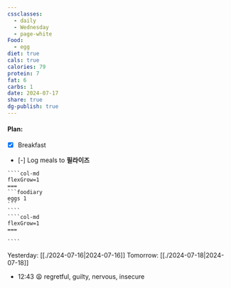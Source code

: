 ```yaml
---
cssclasses:
  - daily
  - Wednesday
  - page-white
Food:
  - egg
diet: true
cals: true
calories: 79
protein: 7
fat: 6
carbs: 1
date: 2024-07-17
share: true
dg-publish: true
---
```

#### Plan:
- [x] Breakfast
- [-] Log meals to **필라이즈**
`````col
````col-md
flexGrow=1
===
```foodiary 
eggs 1
```
````
````col-md
flexGrow=1
===

````
`````
Yesterday: [[./2024-07-16|2024-07-16]]
Tomorrow: [[./2024-07-18|2024-07-18]]
- 12:43 😩  regretful, guilty, nervous, insecure